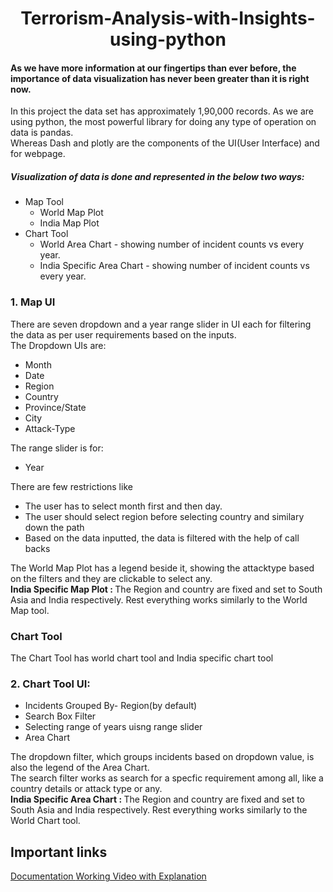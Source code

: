 <html>
  <head>
  </head>
  <body>
    <center><h1>Terrorism-Analysis-with-Insights-using-python</h1></center>
    <h4>
      As we have more information at our fingertips than ever before, the importance of data visualization has never been greater than it is right now.
    </h4>
    <div>
    In this project the data set has approximately 1,90,000 records.
    As we are using python, the most powerful library for doing any type of operation on data is pandas.
    <br>
    Whereas Dash and plotly are the components of the UI(User Interface) and for webpage.
    </div>
    <h5>Visualization of data is done and represented in the below two ways:</h5>
    <ul>
      <li>
        Map Tool
        <ul>
          <li>World Map Plot</li>
          <li>India Map Plot</li>
        </ul>
      </li>
      <li>
        Chart Tool
        <ul>
          <li>World Area Chart - showing number of incident counts vs every year.</li>
          <li>India Specific Area Chart - showing number of incident counts vs every year.</li>
        </ul>
      </li>
    </ul>
    <h3>1. Map UI</h3>
    <div>
      There are seven dropdown and a year range slider in UI each for filtering the data as per user requirements based on the inputs.
    </div>
    <div>The Dropdown UIs are:
      <ul>
        <li>Month</li>
        <li>Date</li>
        <li>Region</li>
        <li>Country</li>
        <li>Province/State</li>
        <li>City</li>
        <li>Attack-Type</li>
      </ul>
      The range slider is for:
      <ul>
        <li>Year</li>
      </ul>
      There are few restrictions like 
      <ul>
        <li>The user has to select month first and then day.</li>
        <li>The user should select region before selecting country and similary down the path</li>
        <li>Based on the data inputted, the data is filtered with the help of call backs</li>
      </ul>
    </div>
    <div>
      The World Map Plot has a legend beside it, showing the attacktype based on the filters and they are clickable to select any.
    </div>
    <div>
      <b>
        India Specific Map Plot :
      </b> 
          The Region and country are fixed and set to South Asia and India respectively. Rest everything works similarly to the World Map tool.
      <div>
      <h3>Chart Tool</h3>
      <div>The Chart Tool has world chart tool and India specific chart tool</div>
      <h3>2. Chart Tool UI:</h3>
      <div>
        <ul>
          <li>Incidents Grouped By- Region(by default)</li>
          <li>Search Box Filter</li>
          <li>Selecting range of years uisng range slider</li>
          <li>Area Chart</li>
        </ul>
      </div>
      <div>
        The dropdown filter, which groups incidents based on dropdown value, is also the legend of the Area Chart.
      </div>
      <div>
        The search filter works as search for a specfic requirement among all, like a country details or attack type or any.
      </div>
      <div>
        <b>
          India Specific Area Chart :
        </b>
     The Region and country are fixed and set to South Asia and India respectively. Rest everything works similarly to the World Chart tool.
      </div>
    </div>
    <div>
      <h2>Important links</h2>
      <a href="https://docs.google.com/document/d/1kxMa4NRGYYPLh4koqmY2GtdzVaRSWGteuGjO0RTrH7U/edit?usp=sharing">Documentation </a>
      <a href="https://drive.google.com/file/d/1BI8_cjbp0HTZAeIbTx-Xtlh-sk4OgKbY/view?usp=sharing">Working Video with Explanation</a>
    </div>
  </body>
</html>
